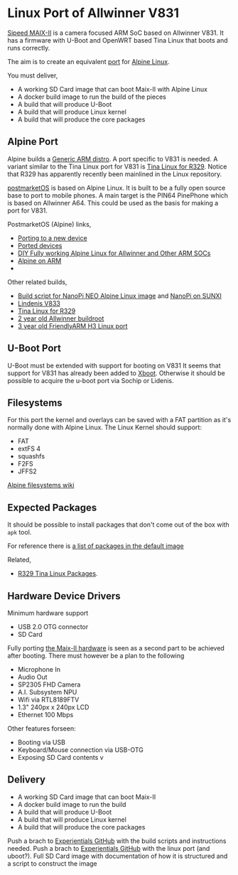 # Linux Port of Allwinner V831

[Sipeed MAIX-II](https://www.seeedstudio.com/Sipeed-MAIX-Dock-p-4815.html) is a camera focused ARM SoC 
based on Allwinner V831. It has a firmware with U-Boot and OpenWRT based Tina Linux that boots and runs correctly.

The aim is to create an equivalent [port](https://gitlab.alpinelinux.org/alpine/aports/-/tree/master/) for [Alpine Linux](https://alpinelinux.org).

You must deliver,

- A working SD Card image that can boot Maix-II with Alpine Linux
- A docker build image to run the build of the pieces
- A build that will produce U-Boot
- A build that will produce Linux kernel
- A build that will produce the core packages



## Alpine Port

Alpine builds a [Generic ARM distro](https://alpinelinux.org/downloads/). A port specific to V831 is needed.
A variant similar to the Tina Linux port for V831 is [Tina Linux for R329](https://github.com/sipeed/R329-Tina-jishu).
Notice that R329 has apparently recently been mainlined in the Linux repository.

[postmarketOS](https://postmarketos.org) is based on Alpine Linux. It is built to be a fully open source base to port
to mobile phones. A main target is the PIN64 PinePhone which is based on Allwinner A64. This could be used as the 
basis for making a port for V831.

PostmarketOS (Alpine) links,

* [Porting to a new device](https://wiki.postmarketos.org/wiki/Porting_to_a_new_device)
* [Ported devices](https://wiki.postmarketos.org/wiki/Devices)
* [DIY Fully working Alpine Linux for Allwinner and Other ARM SOCs](https://wiki.alpinelinux.org/wiki/DIY_Fully_working_Alpine_Linux_for_Allwinner_and_Other_ARM_SOCs)
* [Alpine on ARM](https://wiki.alpinelinux.org/wiki/Alpine_on_ARM)
* 

Other related builds,

* [Build script for NanoPi NEO Alpine Linux image](https://github.com/dragonflylee/nanopi-alpine) and [NanoPi on SUNXI](https://linux-sunxi.org/FriendlyARM_NanoPi_NEO_%26_AIR)
* [Lindenis V833](http://wiki.lindeni.org/index.php/Lindenis_V833)
* [Tina Linux for R329](https://github.com/sipeed/R329-Tina-jishu)
* [2 year old Allwinner buildroot](https://gitee.com/MicroScale/allwinner-buildroot)
* [3 year old FriendlyARM H3 Linux port](https://github.com/friendlyarm/h3_lichee)



## U-Boot Port

U-Boot must be extended with support for booting on V831
It seems that support for V831 has already been added to [Xboot](https://github.com/xboot/xboot).
Otherwise it should be possible to acquire the u-boot port via Sochip or Lidenis.



## Filesystems

For this port the kernel and overlays can be saved with a FAT partition as it's normally done with Alpine Linux.
The Linux Kernel should support:

- FAT
- extFS 4
- squashfs
- F2FS
- JFFS2

[Alpine filesystems wiki](https://wiki.alpinelinux.org/wiki/Filesystems)


## Expected Packages

It should be possible to install packages that don't come out of the box with `apk` tool.

For reference there is [a list of packages in the default image](./MAIX-II-PACKAGES.md)

Related,

* [R329 Tina Linux Packages](https://github.com/sipeed/r329-package).


## Hardware Device Drivers

Minimum hardware support

- USB 2.0 OTG connector
- SD Card

Fully porting [the Maix-II hardware](https://dl.sipeed.com/shareURL/MaixII/maix-ii%20datasheet_v1.02_en-US.pdf) is seen as a second part to be achieved after booting.
There must however be a plan to the following

- Microphone In
- Audio Out
- SP2305 FHD Camera
- A.I. Subsystem NPU
- Wifi via RTL8189FTV
- 1.3" 240px x 240px LCD
- Ethernet 100 Mbps


Other features forseen:

- Booting via USB
- Keyboard/Mouse connection via USB-OTG
- Exposing SD Card contents v



## Delivery

- A working SD Card image that can boot Maix-II
- A docker build image to run the build
- A build that will produce U-Boot
- A build that will produce Linux kernel
- A build that will produce the core packages


Push a brach to [Experientials GitHub](https://github.com/experientials/ziloo-firmware) with the build scripts and instructions needed.
Push a brach to [Experientials GitHub](https://github.com/experientials/aport) with the linux port (and uboot?).
Full SD Card image with documentation of how it is structured and a script to construct the image